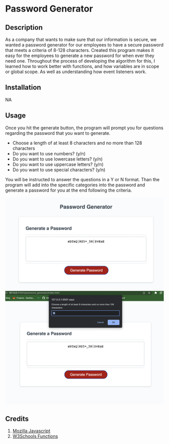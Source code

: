 # Password Generator

## Description

As a company that wants to make sure that our information is secure, we wanted a password generator for our employees to have a secure password that meets a criteria of 8-128 characters. 
Created this program makes it easy for the employees to generate a new password for when ever they need one. 
Throughout the process of developing the algorithm for this, I learned how to work better with functions, and how variables are in scope or global scope. As well as understanding how event listeners work.
## Installation

NA

## Usage

Once you hit the generate button, the program will prompt you for questions regarding the password that you want to generate.

- Choose a length of at least 8 characters and no more than 128 characters
- Do you want to use numbers? (y/n)
- Do you want to use lowercase letters? (y/n)
- Do you want to use uppercase letters? (y/n)
- Do you want to use special characters? (y/n)

You will be instructed to answer the questions in a Y or N format.
Than the program will add into the specific categories into the password and generate a password for you at the end following the criteria.

![password generator app with password](assests/Screenshot%202023-05-20%20at%2012.42.14%20PM.png)
![password generator with prompts](assests/Screenshot%202023-05-20%20at%2012.42.30%20PM.png)
## Credits

1. [Mozilla Javascript](https://developer.mozilla.org/en-US/docs/Web/JavaScript)
2. [W3Schools Functions](https://www.w3schools.com/js/js_functions.asp)
